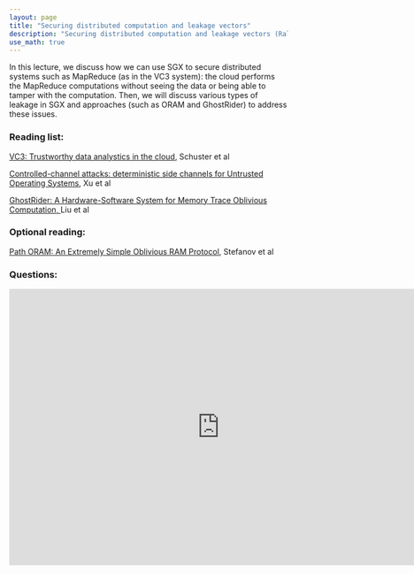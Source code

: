 ```yaml
---
layout: page
title: "Securing distributed computation and leakage vectors"
description: "Securing distributed computation and leakage vectors (Raluca)"
use_math: true
---
```


In this lecture, we discuss how we can use SGX to secure distributed systems such as MapReduce (as in the VC3 system): the cloud performs the MapReduce computations without seeing the data or being able to tamper with the computation. Then, we will discuss various types of leakage in SGX and approaches (such as ORAM and GhostRider) to address these issues.


### Reading list:


<a href="https://www.microsoft.com/en-us/research/publication/vc3-trustworthy-data-analytics-in-the-cloud/">VC3: Trustworthy data analystics in the cloud</a>, Schuster et al

<a href="https://www.cs.utexas.edu/~yxu/files/xu15oakland.pdf">Controlled-channel attacks: deterministic side channels for Untrusted Operating Systems</a>, Xu et al


<a href="http://www.cs.umd.edu/~mwh/papers/ghostrider15.pdf">GhostRider: A Hardware-Software System for Memory Trace Oblivious Computation,
</a> Liu et al


### Optional reading:

<a href="https://www.youtube.com/watch?v=mPT_vJrlHlg">Path ORAM: An Extremely Simple Oblivious RAM Protocol</a>, Stefanov et al


### Questions:

<iframe src="https://docs.google.com/a/berkeley.edu/forms/d/e/1FAIpQLSd9XdgWthHmx6VU_AjQJjFKeV8QuIJCGHGmoXcgMDF_6bhyew/viewform?embedded=true" width="760" height="500" frameborder="0" marginheight="0" marginwidth="0">Loading...</iframe>

<!--
![ML-Lifecycle](assets/images/ml-lifecycle.jpg){:width="400px"}

While much of the focus of machine learning research is on the process of training models (i.e., learning) there are a unique set of challenges around the process of serving and updating those models that is often overlooked.
In this lecture we will explore the bigger machine learning life-cycle and discuss the challenges around serving predictions.

## Reading lists:

### Prediction Serving Systems [?Student Presenters?]
1. *Deepak Agarwal, Bo Long, Jonathan Traupman, Doris Xin, and Liang Zhang.* 2014. [**LASER: a scalable response prediction platform for online advertising.**](http://dl.acm.org/citation.cfm?id=2556252) In Proceedings of the 7th ACM international conference on Web search and data mining (WSDM '14).


### Managing the ML Lifecycle [?Student Presenters?]
1. *Xinran He, Junfeng Pan, Ou Jin, Tianbing Xu, Bo Liu, Tao Xu, Yanxin Shi, Antoine Atallah, Ralf Herbrich, Stuart Bowers, and Joaquin Quiñonero Candela.* 2014. [**Practical Lessons from Predicting Clicks on Ads at Facebook.**](http://dl.acm.org/citation.cfm?id=2648589) In Proceedings of the Eighth International Workshop on Data Mining for Online Advertising (ADKDD'14).

1. *D. Sculley, Gary Holt, Daniel Golovin, Eugene Davydov, Todd Phillips, Dietmar Ebner, Vinay Chaudhary, Michael Young* 2014. [**Machine Learning: The High Interest Credit Card of Technical Debt**](http://research.google.com/pubs/pub43146.html). SE4ML: Software Engineering for Machine Learning (NIPS 2014 Workshop)


### Questions:

1. What differentiates serving machine learning models from standard data serving?

1. Name one way in which algorithmic advances simplify model serving and one way in which they add additional challenges.

 -->

<!--

Formatting with Kramdown (github style markdown):

https://github.com/adam-p/markdown-here/wiki/Markdown-Cheatsheet

# heading 1
## heading 2
### heading 3


# A list

1. a
1. b
1. c

*italic*
**bold**

```scala
// this is scala
def f(x) = x + 3
```

```bash
%> echo "the end" | less
```


# An inline equation without number:

this is all about $x$ and $\alpha$:

$$
3x + 5
$$

# An inline equation with numbering

\begin{align}
y \propto \frac{x \sin x} {\int_0^\infty x \sin x}
\end{align}
 -->

<!-- {: style="text-align: center"} -->



